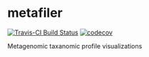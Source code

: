 # metafiler

[![Travis-CI Build Status](https://travis-ci.org/aaronwolen/metafiler.svg?branch=master)](https://travis-ci.org/aaronwolen/metafiler)
[![codecov](https://codecov.io/gh/aaronwolen/metafiler/branch/master/graph/badge.svg)](https://codecov.io/gh/aaronwolen/metafiler)

Metagenomic taxanomic profile visualizations
